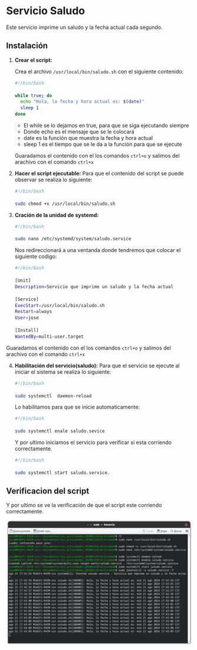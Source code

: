 # Servicio Saludo

Este servicio imprime un saludo y la fecha actual cada segundo.

## Instalación

1. **Crear el script:**

   Crea el archivo `/usr/local/bin/saludo.sh` con el siguiente contenido:

   ```bash
   #!/bin/bash

   while true; do
     echo "Hola, la fecha y hora actual es: $(date)"
     sleep 1
   done
   ```

   - El while se lo dejamos en true, para que se siga ejecutando siempre
   - Donde echo es el mensaje que se le colocará
   - date es la función que muestra la fecha y hora actual
   - sleep 1 es el tiempo que se le da a la función para que se ejecute

   Guaradamos el contenido con el los comandos `ctrl+o` y salimos del arachivo con el comando `ctrl+x`

2. **Hacer el script ejecutable:**
   Para que el contenido del script se puede observar se realiza lo siguiente:

   ```bash
   #!/bin/bash

   sudo chmod +x /usr/local/bin/saludo.sh

   ```

3. **Cración de la unidad de systemd:**

   ```bash
   #!/bin/bash

   sudo nano /etc/systemd/system/saludo.service
   ```

   Nos redireccionará a una ventanda donde tendremos que colocar el siguiente codigo:

   ```bash
   #!/bin/bash

   [Unit]
   Description=Servicio que imprime un saludo y la fecha actual

   [Service]
   ExecStart=/usr/local/bin/saludo.sh
   Restart=always
   User=jose

   [Install]
   WantedBy=multi-user.target
   ```

Guaradamos el contenido con el los comandos `ctrl+o` y salimos del arachivo con el comando `ctrl+x`

4. **Habilitación del servicio(saludo):**
   Para que el servicio se ejecute al iniciar el sistema se realiza lo siguiente:

   ```bash
   #!/bin/bash

   sudo systemctl  daemon-reload
   ```

   Lo habilitamos para que se inicie automaticamente:

   ```bash
   #!/bin/bash

   sudo systemctl enale saludo.sevice
   ```

   Y por ultimo iniciamos el servicio para verificar si esta corriendo correctamente.

   ```bash
   #!/bin/bash

   sudo systemctl start saludo.service.
   ```

## Verificacion del script

Y por ultimo se ve la verificación de que el script este corriendo correctamente.

![2](Verificacion.png)
